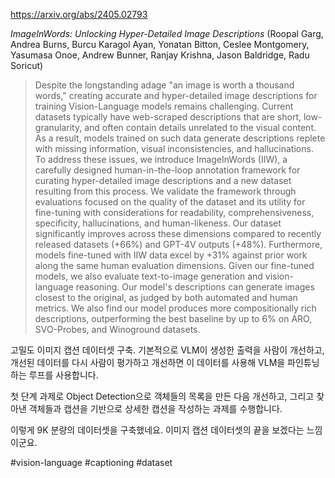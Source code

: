 https://arxiv.org/abs/2405.02793

*ImageInWords: Unlocking Hyper-Detailed Image Descriptions* (Roopal Garg, Andrea Burns, Burcu Karagol Ayan, Yonatan Bitton, Ceslee Montgomery, Yasumasa Onoe, Andrew Bunner, Ranjay Krishna, Jason Baldridge, Radu Soricut)

> Despite the longstanding adage "an image is worth a thousand words," creating accurate and hyper-detailed image descriptions for training Vision-Language models remains challenging. Current datasets typically have web-scraped descriptions that are short, low-granularity, and often contain details unrelated to the visual content. As a result, models trained on such data generate descriptions replete with missing information, visual inconsistencies, and hallucinations. To address these issues, we introduce ImageInWords (IIW), a carefully designed human-in-the-loop annotation framework for curating hyper-detailed image descriptions and a new dataset resulting from this process. We validate the framework through evaluations focused on the quality of the dataset and its utility for fine-tuning with considerations for readability, comprehensiveness, specificity, hallucinations, and human-likeness. Our dataset significantly improves across these dimensions compared to recently released datasets (+66%) and GPT-4V outputs (+48%). Furthermore, models fine-tuned with IIW data excel by +31% against prior work along the same human evaluation dimensions. Given our fine-tuned models, we also evaluate text-to-image generation and vision-language reasoning. Our model's descriptions can generate images closest to the original, as judged by both automated and human metrics. We also find our model produces more compositionally rich descriptions, outperforming the best baseline by up to 6% on ARO, SVO-Probes, and Winoground datasets.

고밀도 이미지 캡션 데이터셋 구축. 기본적으로 VLM이 생성한 출력을 사람이 개선하고, 개선된 데이터를 다시 사람이 평가하고 개선하면 이 데이터를 사용해 VLM을 파인튜닝하는 루프를 사용합니다.

첫 단계 과제로 Object Detection으로 객체들의 목록을 만든 다음 개선하고, 그리고 찾아낸 객체들과 캡션을 기반으로 상세한 캡션을 작성하는 과제를 수행합니다.

이렇게 9K 분량의 데이터셋을 구축했네요. 이미지 캡션 데이터셋의 끝을 보겠다는 느낌이군요.

#vision-language #captioning #dataset 